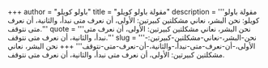 +++
author = "باولو كويلو"
title = "مقولة باولو كويلو"
description = '''مقولة باولو كويلو: نحن البشر، نعاني مشكلتين كبيرتين: الأولى، أن نعرف متى نبدأ، والثانية، أن نعرف متى نتوقف.'''
quote = '''نحن البشر، نعاني مشكلتين كبيرتين: الأولى، أن نعرف متى نبدأ، والثانية، أن نعرف متى نتوقف.'''
slug = '''نحن-البشر،-نعاني-مشكلتين-كبيرتين:-الأولى،-أن-نعرف-متى-نبدأ،-والثانية،-أن-نعرف-متى-نتوقف'''
+++
نحن البشر، نعاني مشكلتين كبيرتين: الأولى، أن نعرف متى نبدأ، والثانية، أن نعرف متى نتوقف.
